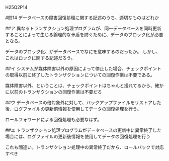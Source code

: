 H25Q2P14

#問14 データベースの障害回復処理に関する記述のうち、適切なものはどれか

##ア 異なるトランザクション処理プログラムが、同一データベースを同時更新することによって生じる論理的な矛盾を防ぐために、データのブロック化が必要となる。

データのブロック化、がデータベースでなにを意味するのだったか。
しかし、これはロックに関する記述だろう。

##イ システムが媒体障害以外の原因によって停止した場合、チェックポイントの取得以前に終了したトランザクションについての回復作業は不要である。

媒体障害以外、ということは、チェックポイントはちゃんと撮れてるから、確かに以前のトランザクションの回復作業は不要だろ

##ウ データベースの倍対象外に対して、バックアップファイルをリストアした後、ログファイルの更新前情報を使用してデータの回復処理を行う。

ロールフォワードによる回復処理も必要なはず。

##エ トランザクション処理プログラムがデータベースの更新中に異常終了した場合には、ログファイルの更新後情報を使用してデータの回復処理を行う

これも間違い。トランザクション処理中の異常終了だから、ロールバックで対応すべき